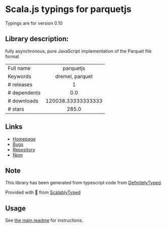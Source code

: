 
# Scala.js typings for parquetjs

Typings are for version 0.10

## Library description:
fully asynchronous, pure JavaScript implementation of the Parquet file format

|                    |                 |
| ------------------ | :-------------: |
| Full name          | parquetjs |
| Keywords           | dremel, parquet |
| # releases         | 1 |
| # dependents       | 0.0 |
| # downloads        | 120038.33333333333 |
| # stars            | 285.0 |

## Links
- [Homepage](https://github.com/ironSource/parquetjs)
- [Bugs](https://github.com/ironSource/parquetjs/issues)
- [Repository](https://github.com/ironSource/parquetjs)
- [Npm](https://www.npmjs.com/package/parquetjs)
    


## Note
This library has been generated from typescript code from [DefinitelyTyped](https://definitelytyped.org).

Provided with :purple_heart: from [ScalablyTyped](https://github.com/oyvindberg/ScalablyTyped)

## Usage
See [the main readme](../../readme.md) for instructions.


